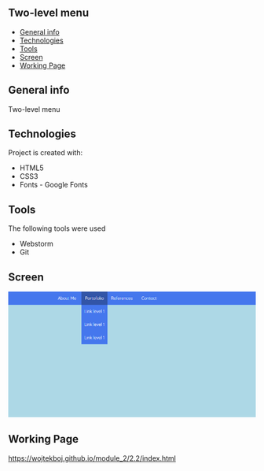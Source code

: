 ## Two-level menu
* [General info](#general-info)
* [Technologies](#technologies)
* [Tools](#tools)
* [Screen](#screen)
* [Working Page](#working-page)

## General info
Two-level menu

## Technologies
Project is created with:
* HTML5
* CSS3
* Fonts - Google Fonts

## Tools
The following tools were used
* Webstorm
* Git

## Screen 
![Screen](https://github.com/wojtekboj/module_2-2.2/blob/master/images/screencapture.png)

## Working Page
https://wojtekboj.github.io/module_2/2.2/index.html
